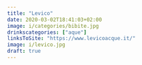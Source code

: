 ```yaml
---
title: "Levico"
date: 2020-03-02T18:41:03+02:00
image: i/categories/bibite.jpg
drinkscategories: ["aque"] 
linksToSite: "https://www.levicoacque.it/"
image: i/levico.jpg
draft: true
---
```


